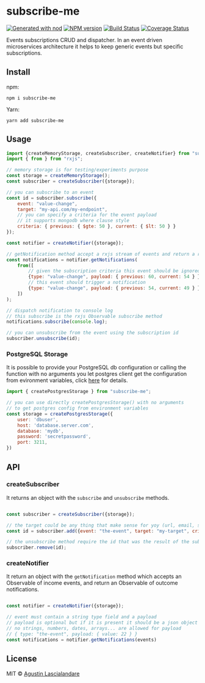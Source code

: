 # subscribe-me

[![Generated with nod](https://img.shields.io/badge/generator-nod-2196F3.svg?style=flat-square)](https://github.com/diegohaz/nod)
[![NPM version](https://img.shields.io/npm/v/subscribe-me.svg?style=flat-square)](https://npmjs.org/package/subscribe-me)
[![Build Status](https://img.shields.io/travis/yaplas/subscribe-me/master.svg?style=flat-square)](https://travis-ci.org/yaplas/subscribe-me) [![Coverage Status](https://img.shields.io/codecov/c/github/yaplas/subscribe-me/master.svg?style=flat-square)](https://codecov.io/gh/yaplas/subscribe-me/branch/master)

Events subscriptions CRUD and dispatcher. In an event driven microservices architecture it helps to keep generic events but specific subscriptions.

## Install

npm:

    npm i subscribe-me

Yarn:

    yarn add subscribe-me

## Usage

```js
import {createMemoryStorage, createSubscriber, createNotifier} from "subscribe-me";
import { from } from "rxjs";

// memory storage is for testing/experiments purpose
const storage = createMemoryStorage();
const subscriber = createSubscriber({storage});

// you can subscribe to an event
const id = subscriber.subscribe({
    event: "value-change",
    target: "my-api.com/my-endpoint",
    // you can specify a criteria for the event payload
    // it supports mongodb where clause style
    criteria: { previous: { $gte: 50 }, current: { $lt: 50 } }
});

const notifier = createNotifier({storage});

// getNotification method accept a rxjs stream of events and return a rxjs stream of notifications
const notifications = notifier.getNotifications(
    from([
        // given the subscription criteria this event should be ignored
        {type: "value-change", payload: { previous: 60, current: 54 } },
        // this event should trigger a notification
        {type: "value-change", payload: { previous: 54, current: 49 } },
    ])
);

// dispatch notification to console log
// this subscribe is the rxjs Observable subscribe method
notifications.subscribe(console.log);

// you can unsubscribe from the event using the subscription id
subscriber.unsubscribe(id);
```

### PostgreSQL Storage

It is possible to provide your PostgreSQL db configuration or calling the function with no arguments you let postgres client get the configuration from evironment variables, click [here](https://node-postgres.com/features/connecting) for details.

```js
import { createPostgresStorage } from "subscribe-me";

// you can use directly createPostgresStorage() with no arguments
// to get postgres config from environment variables
const storage = createPostgresStorage({
    user: 'dbuser',
    host: 'database.server.com',
    database: 'mydb',
    password: 'secretpassword',
    port: 3211,
})

```

## API

<!-- Generated by documentation.js. Update this documentation by updating the source code. -->

### createSubscriber

It returns an object with the `subscribe` and `unsubscribe` methods.

```js

const subscriber = createSubscriber({storage});

// the target could be any thing that make sense for yoy (url, email, stringified json...)
const id = subscriber.add({event: "the-event", target: "my-target", criteria: { value: { $gte: 20 }});

// the unsubscribe method require the id that was the result of the subscription
subscriber.remove(id);

```

### createNotifier

It return an object with the `getNotification` method which accepts an Observable of income events, and return an Observable of outcome notifications.


```js

const notifier = createNotifier({storage});

// event must contain a string type field and a payload
// payload is optional but if it is present it should be a json object
// no strings, numbers, dates, arrays... are allowed for payload
// { type: "the-event", payload: { value: 22 } }
const notifications = notifier.getNotifications(events)

```


## License

MIT © [Agustin Lascialandare](https://github.com/yaplas)
